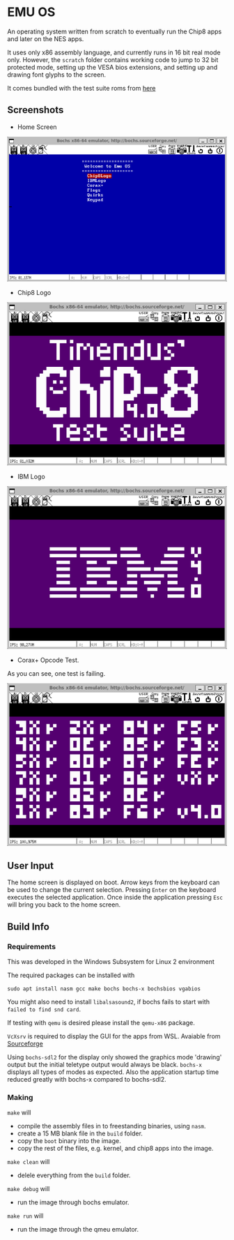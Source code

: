 # EMU OS

An operating system written from scratch to eventually run the Chip8 apps and later on the NES apps.

It uses only x86 assembly language, and currently runs in 16 bit real mode only. However, the `scratch` folder contains working code to jump to 32 bit protected mode, setting up the VESA bios extensions, and setting up and drawing font glyphs to the screen.

It comes bundled with the test suite roms from [here](https://www.github.com/Timendus/chip8-test-suite)

## Screenshots

- Home Screen

![Home Screen Screenshot](/imgs/home_page.png)

- Chip8 Logo

![Chip8 Logo Screenshot](/imgs/chip8_logo.png)

- IBM Logo

![IBM Logo Screenshot](/imgs/ibm_logo.png)

- Corax+ Opcode Test.

As you can see, one test is failing.

![Corax+ Screenshot](/imgs/corax_plus.png)

## User Input

The home screen is displayed on boot. Arrow keys from the keyboard can be used to change the current selection. Pressing `Enter` on the keyboard executes the selected application. Once inside the application pressing `Esc` will bring you back to the home screen.

## Build Info
### Requirements

This was developed in the Windows Subsystem for Linux 2 environment

The required packages can be installed with

```
sudo apt install nasm gcc make bochs bochs-x bochsbios vgabios 
```
You might also need to install `libalsasound2`, if bochs fails to start with `failed to find snd card`.

If testing with `qemu` is desired please install the `qemu-x86` package.


`VcXsrv` is required to display the GUI for the apps from WSL.
Avaiable from [Sourceforge](https://sourceforge.net/projects/vcxsrv/)

Using `bochs-sdl2` for the display only showed the graphics mode 'drawing' output but the initial teletype output would always be black. `bochs-x` displays all types of modes as expected.
Also the application startup time reduced greatly with bochs-x compared to bochs-sdl2.

### Making

`make` will 
- compile the assembly files in to freestanding binaries, using `nasm`.
- create a 15 MB blank file in the `build` folder.  
- copy the `boot` binary into the image.
- copy the rest of the files, e.g. kernel, and chip8 apps into the image.

`make clean` will
- delele everything from the `build` folder.

`make debug` will
- run the image through bochs emulator.

`make run` will
- run the image through the qmeu emulator.
